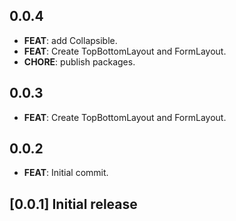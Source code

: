 ## 0.0.4

 - **FEAT**: add Collapsible.
 - **FEAT**: Create TopBottomLayout and FormLayout.
 - **CHORE**: publish packages.

## 0.0.3

 - **FEAT**: Create TopBottomLayout and FormLayout.

## 0.0.2

 - **FEAT**: Initial commit.

## [0.0.1] Initial release